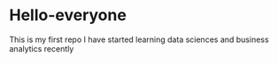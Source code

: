 # Hello-everyone
This is my first repo
I have started learning data sciences and business analytics recently
